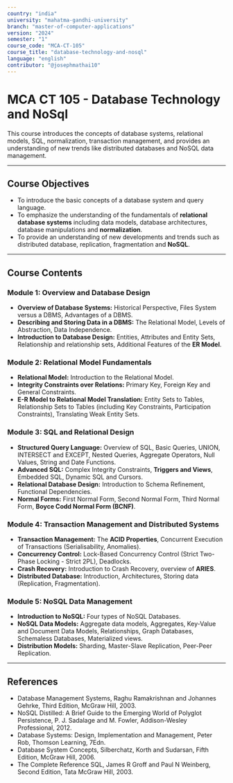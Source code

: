 ```yaml
---
country: "india"
university: "mahatma-gandhi-university"
branch: "master-of-computer-applications"
version: "2024"
semester: "1"
course_code: "MCA-CT-105"
course_title: "database-technology-and-nosql"
language: "english"
contributor: "@josephmathai10"
---
```

# MCA CT 105 - Database Technology and NoSql

This course introduces the concepts of database systems, relational models, SQL, normalization, transaction management, and provides an understanding of new trends like distributed databases and NoSQL data management.

---
## Course Objectives

* To introduce the basic concepts of a database system and query language.
* To emphasize the understanding of the fundamentals of **relational database systems** including data models, database architectures, database manipulations and **normalization**.
* To provide an understanding of new developments and trends such as distributed database, replication, fragmentation and **NoSQL**.

---
## Course Contents

### Module 1: Overview and Database Design
* **Overview of Database Systems:** Historical Perspective, Files System versus a DBMS, Advantages of a DBMS.
* **Describing and Storing Data in a DBMS:** The Relational Model, Levels of Abstraction, Data Independence.
* **Introduction to Database Design:** Entities, Attributes and Entity Sets, Relationship and relationship sets, Additional Features of the **ER Model**.

### Module 2: Relational Model Fundamentals
* **Relational Model:** Introduction to the Relational Model.
* **Integrity Constraints over Relations:** Primary Key, Foreign Key and General Constraints.
* **E-R Model to Relational Model Translation:** Entity Sets to Tables, Relationship Sets to Tables (including Key Constraints, Participation Constraints), Translating Weak Entity Sets.

### Module 3: SQL and Relational Design
* **Structured Query Language:** Overview of SQL, Basic Queries, UNION, INTERSECT and EXCEPT, Nested Queries, Aggregate Operators, Null Values, String and Date Functions.
* **Advanced SQL:** Complex Integrity Constraints, **Triggers and Views**, Embedded SQL, Dynamic SQL and Cursors.
* **Relational Database Design:** Introduction to Schema Refinement, Functional Dependencies.
* **Normal Forms:** First Normal Form, Second Normal Form, Third Normal Form, **Boyce Codd Normal Form (BCNF)**.

### Module 4: Transaction Management and Distributed Systems
* **Transaction Management:** The **ACID Properties**, Concurrent Execution of Transactions (Serialisability, Anomalies).
* **Concurrency Control:** Lock-Based Concurrency Control (Strict Two-Phase Locking - Strict 2PL), Deadlocks.
* **Crash Recovery:** Introduction to Crash Recovery, overview of **ARIES**.
* **Distributed Database:** Introduction, Architectures, Storing data (Replication, Fragmentation).

### Module 5: NoSQL Data Management
* **Introduction to NoSQL:** Four types of NoSQL Databases.
* **NoSQL Data Models:** Aggregate data models, Aggregates, Key-Value and Document Data Models, Relationships, Graph Databases, Schemaless Databases, Materialized views.
* **Distribution Models:** Sharding, Master-Slave Replication, Peer-Peer Replication.

---
## References
* Database Management Systems, Raghu Ramakrishnan and Johannes Gehrke, Third Edition, McGraw Hill, 2003.
* NoSQL Distilled: A Brief Guide to the Emerging World of Polyglot Persistence, P. J. Sadalage and M. Fowler, Addison-Wesley Professional, 2012.
* Database Systems: Design, Implementation and Management, Peter Rob, Thomson Learning, 7Edn.
* Database System Concepts, Silberchatz, Korth and Sudarsan, Fifth Edition, McGraw Hill, 2006.
* The Complete Reference SQL, James R Groff and Paul N Weinberg, Second Edition, Tata McGraw Hill, 2003.

